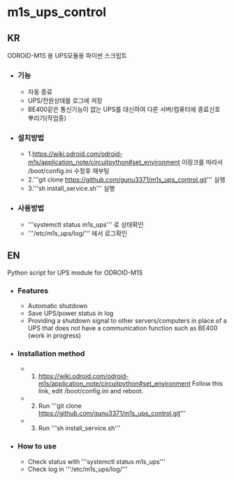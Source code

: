 # m1s_ups_control
## KR
ODROID-M1S 용 UPS모듈용 파이썬 스크립트
+ ### 기능
  + 자동 종료
  + UPS/전원상태를 로그에 저장
  + BE400같은 통신기능이 없는 UPS를 대신하여 다른 서버/컴퓨터에 종료신호 뿌리기(작업중)
+ ### 설치방법
  + 1.https://wiki.odroid.com/odroid-m1s/application_note/circuitpython#set_environment 이링크를 따라서 /boot/config.ini 수정후 재부팅
  + 2.'''git clone https://github.com/gunu3371/m1s_ups_control.git''' 실행
  + 3.'''sh install_service.sh''' 실행
+ ### 사용방법
  + '''systemctl status m1s_ups''' 로 상태확인
  + '''/etc/m1s_ups/log/''' 에서 로그확인
## EN
Python script for UPS module for ODROID-M1S
+ ### Features
  + Automatic shutdown
  + Save UPS/power status in log
  + Providing a shutdown signal to other servers/computers in place of a UPS that does not have a communication function such as BE400 (work in progress)
+ ### Installation method
  + 1. https://wiki.odroid.com/odroid-m1s/application_note/circuitpython#set_environment Follow this link, edit /boot/config.ini and reboot.
  + 2. Run '''git clone https://github.com/gunu3371/m1s_ups_control.git'''
  + 3. Run '''sh install_service.sh'''
+ ### How to use
  + Check status with '''systemctl status m1s_ups'''
  + Check log in '''/etc/m1s_ups/log/'''
